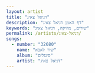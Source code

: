 ```yaml
---
layout: artist
title: "דניאל צאיג"
description: "דף האמן דניאל צאיג"
keywords: "שירים, מוזיקה, דניאל צאיג"
permalink: /artists/דניאל-צאיג/
songs:
  - number: "32680"
    name: "שיר לאבא"
    album: "סינגלים"
    artist: "דניאל צאיג"
---
```

